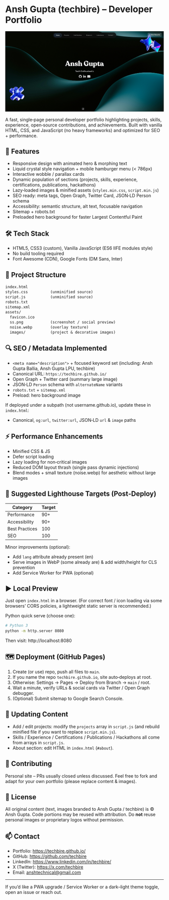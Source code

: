 # Ansh Gupta (techbire) – Developer Portfolio

![Portfolio Screenshot](assets/ss.png "Ansh Gupta Portfolio Screenshot")

A fast, single‑page personal developer portfolio highlighting projects, skills, experience, open‑source contributions, and achievements. Built with vanilla HTML, CSS, and JavaScript (no heavy frameworks) and optimized for SEO + performance.

## 🚀 Features
- Responsive design with animated hero & morphing text
- Liquid crystal style navigation + mobile hamburger menu (< 786px)
- Interactive wobble / parallax cards
- Dynamic population of sections (projects, skills, experience, certifications, publications, hackathons)
- Lazy‑loaded images & minified assets (`styles.min.css`, `script.min.js`)
- SEO ready: meta tags, Open Graph, Twitter Card, JSON‑LD Person schema
- Accessibility: semantic structure, alt text, focusable navigation
- Sitemap + robots.txt
- Preloaded hero background for faster Largest Contentful Paint

## 🛠 Tech Stack
- HTML5, CSS3 (custom), Vanilla JavaScript (ES6 IIFE modules style)
- No build tooling required
- Font Awesome (CDN), Google Fonts (DM Sans, Inter)

## 📂 Project Structure
```
index.html
styles.css          (unminified source)
script.js           (unminified source)
robots.txt
sitemap.xml
assets/
  favicon.ico
  ss.png            (screenshot / social preview)
  noise.webp        (overlay texture)
  images/           (project & decorative images)
```

## 🔍 SEO / Metadata Implemented
- `<meta name="description">` + focused keyword set (including: Ansh Gupta Ballia, Ansh Gupta LPU, techbire)
- Canonical URL: `https://techbire.github.io/`
- Open Graph + Twitter card (summary large image)
- JSON‑LD `Person` schema with `alternateName` variants
- `robots.txt` + `sitemap.xml`
- Preload: hero background image

If deployed under a subpath (not username.github.io), update these in `index.html`:
- Canonical, `og:url`, `twitter:url`, JSON‑LD `url` & `image` paths

## ⚡ Performance Enhancements
- Minified CSS & JS
- Defer script loading
- Lazy loading for non‑critical images
- Reduced DOM layout thrash (single pass dynamic injections)
- Blend modes + small texture (noise.webp) for aesthetic without large images

## 🧪 Suggested Lighthouse Targets (Post‑Deploy)
| Category | Target |
|----------|--------|
| Performance | 90+ |
| Accessibility | 90+ |
| Best Practices | 100 |
| SEO | 100 |

Minor improvements (optional):
- Add `lang` attribute already present (en)
- Serve images in WebP (some already are) & add width/height for CLS prevention
- Add Service Worker for PWA (optional)

## ▶ Local Preview
Just open `index.html` in a browser. (For correct font / icon loading via some browsers’ CORS policies, a lightweight static server is recommended.)

Python quick serve (choose one):
```bash
# Python 3
python -m http.server 8080
```
Then visit: http://localhost:8080

## 🗺 Deployment (GitHub Pages)
1. Create (or use) repo, push all files to `main`.
2. If you name the repo `techbire.github.io`, site auto‑deploys at root.
3. Otherwise: Settings → Pages → Deploy from Branch → `main` / root.
4. Wait a minute, verify URLs & social cards via Twitter / Open Graph debugger.
5. (Optional) Submit sitemap to Google Search Console.

## 🔄 Updating Content
- Add / edit projects: modify the `projects` array in `script.js` (and rebuild minified file if you want to replace `script.min.js`).
- Skills / Experience / Certifications / Publications / Hackathons all come from arrays in `script.js`.
- About section: edit HTML in `index.html` (`#about`).

## 🧩 Contributing
Personal site – PRs usually closed unless discussed. Feel free to fork and adapt for your own portfolio (please replace content & images).

## 📜 License
All original content (text, images branded to Ansh Gupta / techbire) is © Ansh Gupta. Code portions may be reused with attribution. Do **not** reuse personal images or proprietary logos without permission.

## 📫 Contact
- Portfolio: https://techbire.github.io/
- GitHub: https://github.com/techbire
- LinkedIn: https://www.linkedin.com/in/techbire/
- X (Twitter): https://x.com/techbire
- Email: anshtechnical@gmail.com

---
If you’d like a PWA upgrade / Service Worker or a dark–light theme toggle, open an issue or reach out.
